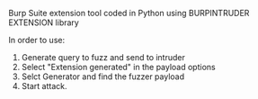 Burp Suite extension tool coded in Python using BURPINTRUDER EXTENSION library

In order to use:

1. Generate query to fuzz and send to intruder
2. Select "Extension generated" in the payload options
3. Selct Generator and find the fuzzer payload
4. Start attack.

